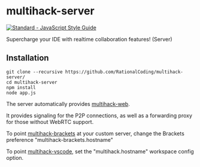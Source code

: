 # multihack-server
[![Standard - JavaScript Style Guide](https://img.shields.io/badge/code%20style-standard-brightgreen.svg)](http://standardjs.com/)

Supercharge your IDE with realtime collaboration features! (Server)

## Installation
```
git clone --recursive https://github.com/RationalCoding/multihack-server/
cd multihack-server
npm install
node app.js
```

The server automatically provides [multihack-web](https://github.com/RationalCoding/multihack-web).  

It provides signaling for the P2P connections, as well as a forwarding proxy for those without WebRTC support.

To point [multihack-brackets](https://github.com/RationalCoding/multihack-web) at your custom server, change the Brackets preference "multihack-brackets.hostname"

To point [multihack-vscode](https://github.com/RationalCoding/multihack-vscode), set the "multihack.hostname" workspace config option.
